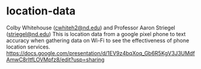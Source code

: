 # location-data
Colby Whitehouse (cwhiteh2@nd.edu) and Professor Aaron Striegel (striegel@nd.edu) This is location data from a google pixel phone to text accuracy when gathering data on Wi-Fi to see the effectiveness of phone location services. https://docs.google.com/presentation/d/1EV9z4bqXoq_Gb6R5KgV3J3UMdfAmwC8rItfLOVMpfz8/edit?usp=sharing
